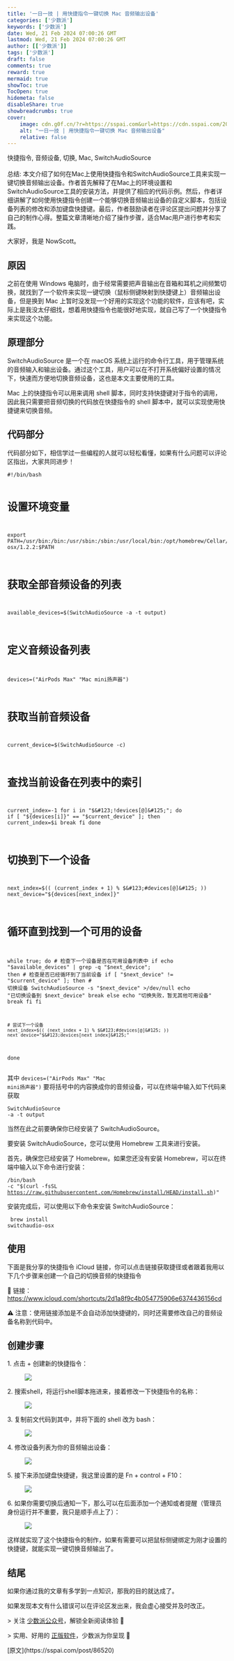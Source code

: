 ```yaml
---
title: '一日一技 | 用快捷指令一键切换 Mac 音频输出设备'
categories: ['少数派']
keywords: ['少数派']
date: Wed, 21 Feb 2024 07:00:26 GMT
lastmod: Wed, 21 Feb 2024 07:00:26 GMT
author: [['少数派']]
tags: ['少数派']
draft: false 
comments: true
reward: true 
mermaid: true 
showToc: true 
TocOpen: true 
hidemeta: false 
disableShare: true 
showbreadcrumbs: true 
cover:
    image: cdn.g0f.cn/?r=https://sspai.com&url=https://cdn.sspai.com/2024/02/19/13217c8a06a0d0ee0a4b3b6eb31d9ff6.png?imageView2/2/w/1120/q/90/interlace/1/ignore-error/1
    alt: "一日一技 | 用快捷指令一键切换 Mac 音频输出设备"
    relative: false
---
```


<div>

<div> 快捷指令, 音频设备, 切换, Mac, SwitchAudioSource
<br/><br/>总结:
本文介绍了如何在Mac上使用快捷指令和SwitchAudioSource工具来实现一键切换音频输出设备。作者首先解释了在Mac上的环境设置和SwitchAudioSource工具的安装方法，并提供了相应的代码示例。然后，作者详细讲解了如何使用快捷指令创建一个能够切换音频输出设备的自定义脚本，包括设备列表的修改和添加键盘快捷键。最后，作者鼓励读者在评论区提出问题并分享了自己的制作心得。整篇文章清晰地介绍了操作步骤，适合Mac用户进行参考和实践。 <div>
<p>大家好，我是 NowScott。</p><h2>原因</h2><p>之前在使用 Windows 电脑时，由于经常需要把声音输出在音箱和耳机之间频繁切换，就找到了一个软件来实现一键切换（鼠标侧键映射到快捷键上）音频输出设备，但是换到 Mac 上暂时没发现一个好用的实现这个功能的软件，应该有吧，实际上是我没太仔细找，想着用快捷指令也能很好地实现，就自己写了一个快捷指令来实现这个功能。</p><h2>原理部分</h2><p>SwitchAudioSource 是一个在 macOS 系统上运行的命令行工具，用于管理系统的音频输入和输出设备。通过这个工具，用户可以在不打开系统偏好设置的情况下，快速而方便地切换音频设备，这也是本文主要使用的工具。</p><p>Mac 上的快捷指令可以用来调用 shell 脚本，同时支持快捷键对于指令的调用，因此我只需要把音频切换的代码放在快捷指令的 shell 脚本中，就可以实现使用快捷键来切换音频。</p><h2>代码部分</h2><p>代码部分如下，相信学过一些编程的人就可以轻松看懂，如果有什么问题可以评论区指出，大家共同进步！</p><pre class="language-shell"><code>#!/bin/bash

# 设置环境变量
export PATH=/usr/bin:/bin:/usr/sbin:/sbin:/usr/local/bin:/opt/homebrew/Cellar/switchaudio-osx/1.2.2:$PATH

# 获取全部音频设备的列表
available_devices=$(SwitchAudioSource -a -t output)

# 定义音频设备列表
devices=("AirPods Max" "Mac mini扬声器")

# 获取当前音频设备
current_device=$(SwitchAudioSource -c)

# 查找当前设备在列表中的索引
current_index=-1
for i in "$&#123;!devices[@]&#125;"; do
    if [ "$&#123;devices[i]&#125;" == "$current_device" ]; then
        current_index=$i
        break
    fi
done

# 切换到下一个设备
next_index=$(( (current_index + 1) % $&#123;#devices[@]&#125; ))
next_device="$&#123;devices[next_index]&#125;"

# 循环直到找到一个可用的设备
while true; do
    # 检查下一个设备是否在可用设备列表中
    if echo "$available_devices" | grep -q "$next_device"; then
        # 检查是否已经循环到了当前设备
        if [ "$next_device" != "$current_device" ]; then
            # 切换设备
            SwitchAudioSource -s "$next_device" &gt;/dev/null
            echo "已切换设备到 $next_device"
            break
        else
            echo "切换失败，暂无其他可用设备"
            break
        fi
    fi
    
    # 尝试下一个设备
    next_index=$(( (next_index + 1) % $&#123;#devices[@]&#125; ))
    next_device="$&#123;devices[next_index]&#125;"
done</code></pre><p>其中 <code>devices=("AirPods Max" "Mac mini扬声器")</code> 要将括号中的内容换成你的音频设备，可以在终端中输入如下代码来获取</p><pre class="language-shell"><code>SwitchAudioSource -a -t output</code></pre><p>当然在此之前要确保你已经安装了 SwitchAudioSource。</p><p>要安装 SwitchAudioSource，您可以使用 Homebrew 工具来进行安装。</p><p>首先，确保您已经安装了 Homebrew。如果您还没有安装 Homebrew，可以在终端中输入以下命令进行安装：</p><pre class="language-shell"><code>/bin/bash -c "$(curl -fsSL https://raw.githubusercontent.com/Homebrew/install/HEAD/install.sh)" </code></pre><p>安装完成后，可以使用以下命令来安装 SwitchAudioSource：</p><pre class="language-bash"><code> brew install switchaudio-osx</code></pre><h2>使用</h2><p>下面是我分享的快捷指令 iCloud 链接，你可以点击链接获取捷径或者跟着我用以下几个步骤来创建一个自己的切换音频的快捷指令</p><p>🔗 链接：<a href="https://www.icloud.com/shortcuts/2d1a8f9c4b054775906e6374436156cd">https://www.icloud.com/shortcuts/2d1a8f9c4b054775906e6374436156cd</a></p><p>⚠️ 注意：使用链接添加是不会自动添加快捷键的，同时还需要修改自己的音频设备名称到代码中。</p><h2>创建步骤</h2><p>1. 点击 + 创建新的快捷指令：</p><figure class="image ss-img-wrapper"><img src="cdn.g0f.cn/?r=https://sspai.com&url=https://cdn.sspai.com/2024/02/19/13217c8a06a0d0ee0a4b3b6eb31d9ff6.png?imageView2/2/w/1120/q/90/interlace/1/ignore-error/1"/></figure><p>2. 搜索shell，将运行shell脚本拖进来，接着修改一下快捷指令的名称：</p><figure class="image ss-img-wrapper"><img src="cdn.g0f.cn/?r=https://sspai.com&url=https://cdn.sspai.com/2024/02/19/fdaee40f3fd648b98e081b39474713e2.png?imageView2/2/w/1120/q/90/interlace/1/ignore-error/1"/></figure><p>3. 复制前文代码到其中，并将下面的 shell 改为 bash：</p><figure class="image ss-img-wrapper"><img src="cdn.g0f.cn/?r=https://sspai.com&url=https://cdn.sspai.com/2024/02/19/756a3d657a05ad37ff19ce79608a199d.png?imageView2/2/w/1120/q/90/interlace/1/ignore-error/1"/></figure><p>4. 修改设备列表为你的音频输出设备：</p><figure class="image ss-img-wrapper"><img src="cdn.g0f.cn/?r=https://sspai.com&url=https://cdn.sspai.com/2024/02/19/12fd309ac90edb59744ea46a58b9e321.png?imageView2/2/w/1120/q/90/interlace/1/ignore-error/1"/></figure><p>5. 接下来添加键盘快捷键，我这里设置的是 Fn + control + F10：</p><figure class="image ss-img-wrapper"><img src="cdn.g0f.cn/?r=https://sspai.com&url=https://cdn.sspai.com/2024/02/19/2961ca61dfcfeb8e0868c522d128fc50.png?imageView2/2/w/1120/q/90/interlace/1/ignore-error/1"/></figure><p>6. 如果你需要切换后通知一下，那么可以在后面添加一个通知或者提醒（管理员身份运行并不重要，我只是顺手点上了）：</p><figure class="image ss-img-wrapper"><img src="cdn.g0f.cn/?r=https://sspai.com&url=https://cdn.sspai.com/2024/02/19/b125f6c0cb1e631db3d1fd7ce3fc102f.png?imageView2/2/w/1120/q/90/interlace/1/ignore-error/1"/></figure><p>这样就实现了这个快捷指令的制作，如果有需要可以把鼠标侧键绑定为刚才设置的快捷键，就能实现一键切换音频输出了。</p><h2 style="margin-left: 0px;">结尾</h2><p style="margin-left: 0px;">如果你通过我的文章有多学到一点知识，那我的目的就达成了。</p><p style="margin-left: 0px;">如果发现本文有什么错误可以在评论区发出来，我会虚心接受并及时改正。</p><p style="margin-left: 0px;">&gt; 关注 <a href="https://sspai.com/s/J71e">少数派公众号</a>，解锁全新阅读体验 📰</p><p style="margin-left: 0px;">&gt; 实用、好用的 <a href="https://sspai.com/mall">正版软件</a>，少数派为你呈现 🚀</p>
</div></div>
</div>

<div>
[原文](https://sspai.com/post/86520)
</div>

